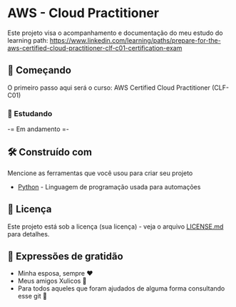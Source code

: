 # AWS - Cloud Practitioner

Este projeto visa o acompanhamento e documentação do meu estudo do learning path:
https://www.linkedin.com/learning/paths/prepare-for-the-aws-certified-cloud-practitioner-clf-c01-certification-exam

## 🚀 Começando

O primeiro passo aqui será o curso:
AWS Certified Cloud Practitioner (CLF-C01)

### 🔩 Estudando

-= Em andamento =-


## 🛠️ Construído com

Mencione as ferramentas que você usou para criar seu projeto

* [Python](https://www.python.org/) - Linguagem de programação usada para automações

## 📄 Licença

Este projeto está sob a licença (sua licença) - veja o arquivo [LICENSE.md](https://github.com/usuario/projeto/licenca) para detalhes.

## 🎁 Expressões de gratidão

* Minha esposa, sempre ❤️
* Meus amigos Xulicos 🍺
* Para todos aqueles que foram ajudados de alguma forma consultando esse git 🔩
